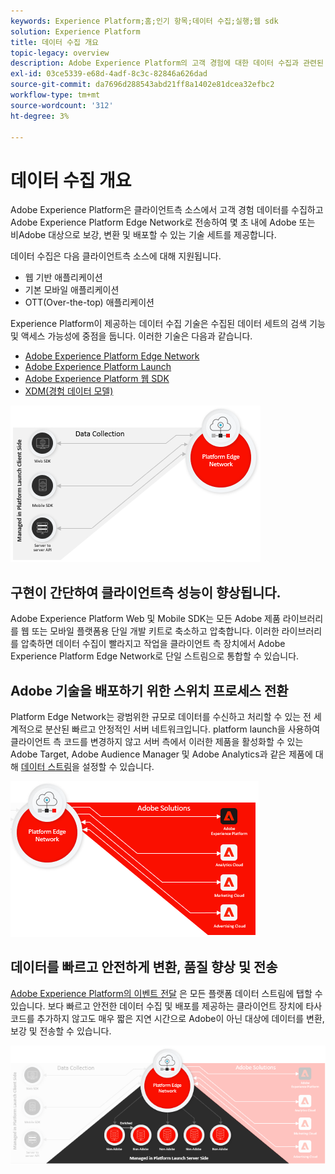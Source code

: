 ```yaml
---
keywords: Experience Platform;홈;인기 항목;데이터 수집;실행;웹 sdk
solution: Experience Platform
title: 데이터 수집 개요
topic-legacy: overview
description: Adobe Experience Platform의 고객 경험에 대한 데이터 수집과 관련된 다양한 기술에 대해 알아봅니다.
exl-id: 03ce5339-e68d-4adf-8c3c-82846a626dad
source-git-commit: da7696d288543abd21ff8a1402e81dcea32efbc2
workflow-type: tm+mt
source-wordcount: '312'
ht-degree: 3%

---
```


# 데이터 수집 개요

Adobe Experience Platform은 클라이언트측 소스에서 고객 경험 데이터를 수집하고 Adobe Experience Platform Edge Network로 전송하여 몇 초 내에 Adobe 또는 비Adobe 대상으로 보강, 변환 및 배포할 수 있는 기술 세트를 제공합니다.

데이터 수집은 다음 클라이언트측 소스에 대해 지원됩니다.

* 웹 기반 애플리케이션
* 기본 모바일 애플리케이션
* OTT(Over-the-top) 애플리케이션

Experience Platform이 제공하는 데이터 수집 기술은 수집된 데이터 세트의 검색 기능 및 액세스 가능성에 중점을 둡니다. 이러한 기술은 다음과 같습니다.

* [Adobe Experience Platform Edge Network](https://experienceleague.adobe.com/docs/web-sdk-learn/tutorials/introduction-to-web-sdk-and-edge-network.html)
* [Adobe Experience Platform Launch](https://adobe.com/go/launch_help_en)
* [Adobe Experience Platform 웹 SDK](../edge/home.md)
* [XDM(경험 데이터 모델)](../xdm/home.md)

![](./images/Collection.png)

## 구현이 간단하여 클라이언트측 성능이 향상됩니다.

Adobe Experience Platform Web 및 Mobile SDK는 모든 Adobe 제품 라이브러리를 웹 또는 모바일 플랫폼용 단일 개발 키트로 축소하고 압축합니다. 이러한 라이브러리를 압축하면 데이터 수집이 빨라지고 작업을 클라이언트 측 장치에서 Adobe Experience Platform Edge Network로 단일 스트림으로 통합할 수 있습니다.

## Adobe 기술을 배포하기 위한 스위치 프로세스 전환

Platform Edge Network는 광범위한 규모로 데이터를 수신하고 처리할 수 있는 전 세계적으로 분산된 빠르고 안정적인 서버 네트워크입니다. platform launch을 사용하여 클라이언트 측 코드를 변경하지 않고 서버 측에서 이러한 제품을 활성화할 수 있는 Adobe Target, Adobe Audience Manager 및 Adobe Analytics과 같은 제품에 대해 [데이터 스트림](../edge/fundamentals/datastreams.md)을 설정할 수 있습니다.

![](./images/deploy.png)

## 데이터를 빠르고 안전하게 변환, 품질 향상 및 전송

[Adobe Experience Platform의 이벤트 전달](../tags/ui/event-forwarding/overview.md) 은 모든 플랫폼 데이터 스트림에 탭할 수 있습니다. 보다 빠르고 안전한 데이터 수집 및 배포를 제공하는 클라이언트 장치에 타사 코드를 추가하지 않고도 매우 짧은 지연 시간으로 Adobe이 아닌 대상에 데이터를 변환, 보강 및 전송할 수 있습니다.

![](./images/launch.png)

